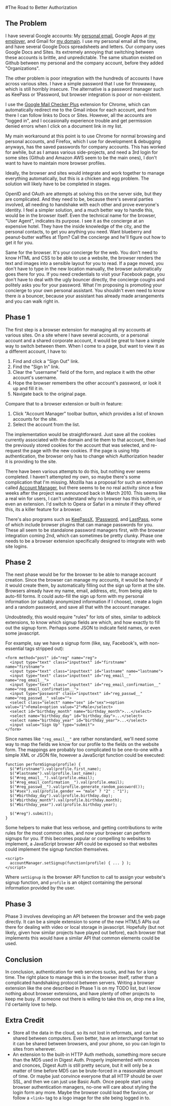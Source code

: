 #The Road to Better Authorization

The Problem
-----------

I have several Google accounts: My [personal email][], Google Apps at [my employer][], and Gmail for [my domain][]. I use my personal email all the time, and have several Google Docs spreadsheets and letters. Our company uses Google Docs and Sites. Its extremely annoying that switching between these accounts is brittle, and unpredictable. The same situation existed on Github between my personal and the company account, before they added "Organizations".

The other problem is poor integration with the hundreds of accounts I have across various sites. I have a simple password that I use for throwaway, which is still horribly insecure. The alternative is a password manager such as KeePass or 1Password, but browser integration is poor or non-existent.

I use the [Google Mail Checker Plus][GMCP] extension for Chrome, which can automatically redirect me to the Gmail inbox for each account, and from there I can follow links to Docs or Sites. However, all the accounts are "logged in", and I occasionally experience trouble and get permission denied errors when I click on a document link in my list.

My main workaround at this point is to use Chrome for normal browsing and personal accounts, and Firefox, which I use for development & debugging anyways, has the saved passwords for company accounts. This has worked for awhile, but as I amass various side-projects, and need a 3rd login for some sites (Github and Amazon AWS seem to be the main ones), I don't want to have to maintain more browser profiles.

Ideally, the browser and sites would integrate and work together to manage everything automatically, but this is a chicken and egg problem. The solution will likely have to be completed in stages.

OpenID and OAuth are attempts at solving this on the server side, but they are complicated. And they need to be, because there's several parties involved, all needing to handshake with each other and prove everyone's identity. I feel a simpler solution, and a much better way to handle this, would be in the browser itself. Even the technical name for the browser, "User Agent", indicates its purpose. I see it as the concierge at an expensive hotel. They have the inside knowledge of the city, and the personal contacts, to get you anything you need. Want blueberry and peanut-butter waffles at 11pm? Call the concierge and he'll figure out how to get it for you.

Same for the browser. It's your concierge for the web. You don't need to know HTML and CSS to be able to use a website, the browser renders the text and images into a sensible layout for you to read. If a page moved, you don't have to type in the new location manually, the browser automatically goes there for you. If you need credentials to visit your Facebook page, you don't have to deal with the ugly bouncer directly, the concierge coughs and politely asks you for your password. What I'm proposing is promoting your concierge to your own personal assistant. You shouldn't even need to know there *is* a bouncer, because your assistant has already made arrangements and you can walk right in.

Phase 1
-------

The first step is a browser extension for managing all my accounts at various sites. On a site where I have several accounts, or a personal account and a shared corporate account, it would be great to have a simple way to switch between them. When I come to a page, but want to view it as a different account, I have to:

 1. Find and click a "Sign Out" link.
 2. Find the "Sign In" link.
 3. Clear the "username" field of the form, and replace it with the other account's username.
 4. Hope the browser remembers the other account's password, or look it up and fill it in.
 5. Navigate back to the original page.

Compare that to a browser extension or built-in feature:

 1. Click "Account Manager" toolbar button, which provides a list of known accounts for the site.
 2. Select the account from the list.

The implementation would be straightforward. Just save all the cookies currently associated with the domain and tie them to that account, then load the previously stored cookies for the account that was selected, and re-request the page with the new cookies. If the page is using http authentication, the browser only has to change which Authorization header it is providing to the site.

There have been various attempts to do this, but nothing ever seems completed. I haven't attempted my own, so maybe there's some complication that I'm missing. Mozilla has a proposal for such an extension called [Account Manager][], but there seems to be no real activity since a few weeks after the project was announced back in March 2010. This seems like a real win for users, I can't understand why no browser has this built-in, or even an extension. I'd switch to Opera or Safari in a minute if they offered this, its a killer feature for a browser.

There's also programs such as [KeePassX][], [1Password][], and [LastPass][], some of which include browser plugins that can manage passwords for you. These all seem to be standalone password managers first, with the browser integration coming 2nd, which can sometimes be pretty clunky. Phase one needs to be a browser extension specifically designed to integrate with web site logins.

Phase 2
-------

The next phase would be for the browser to be able to manage account creation. Since the browser can manage my accounts, it would be handy if it would create them, by automatically filling out the sign up form at the site. Browsers already have my name, email, address, etc, from being able to auto-fill forms. It could auto-fill the sign up form with my personal information (or suitably anonymized information if I choose), create a login and a random password, and save all that with the account manager.

Undoubtedly, this would require "rules" for lots of sites, similar to adblock extensions, to know which signup fields are which, and how exactly to fill out the signup form. Perhaps some JSON to indicate field names, or even some javascript.

For example, say we have a signup form (like, say, Facebook's, with non-essential tags stripped out):

    <form method="post" id="reg" name="reg">
      <input type="text" class="inputtext" id="firstname" name="firstname">
      <input type="text" class="inputtext" id="lastname" name="lastname">
      <input type="text" class="inputtext" id="reg_email__" name="reg_email__">
      <input type="text" class="inputtext" id="reg_email_confirmation__" name="reg_email_confirmation__">
      <input type="password" class="inputtext" id="reg_passwd__" name="reg_passwd__" value="">
      <select class="select" name="sex" id="sex"><option value="1">Female<option value="2">Male</select>
      <select id="birthday_month" name="birthday_month">...</select>
      <select name="birthday_day" id="birthday_day">...</select>
      <select name="birthday_year" id="birthday_year">...</select>
      <input value="Sign Up" type="submit">
    </form>

Since names like `"reg_email__"` are rather nonstandard, we'll need some way to map the fields we know for our profile to the fields on the website form. The mappings are probably too complicated to be one-to-one with a simple XML or JSON file, however a JavaScript function could be executed:

    function performSignup(profile) {
      $("#firstname").val(profile.first_name);
      $("#lastname").val(profile.last_name);
      $("#reg_email__").val(profile.email);
      $("#reg_email_confirmation__").val(profile.email);
      $("#reg_passwd__").val(profile.generate_random_password());
      $("#sex").val(profile.gender == "male" ? "2" : "1");
      $("#birthday_day").val(profile.birthday.day);
      $("#birthday_month").val(profile.birthday.month);
      $("#birthday_year").val(profile.birthday.year);

      $("#reg").submit();
    }

Some helpers to make that less verbose, and getting contributions to write rules for the most common sites, and now your browser can perform signups for you. If this becomes popular or compelling to websites to implement, a JavaScript browser API could be exposed so that websites could implement the signup function themselves.

    <script>
      accountManager.setSignup(function(profile) { ... } );
    </script>

Where `setSignup` is the browser API function to call to assign your website's signup function, and `profile` is an object containing the personal information provided by the user.

Phase 3
-------

Phase 3 involves developing an API between the browser and the web page directly. It can be a simple extension to some of the new HTML5 APIs out there for dealing with video or local storage in javascript. Hopefully (but not likely, given how similar projects have played out before), each browser that implements this would have a similar API that common elements could be used.


Conclusion
----------

In conclusion, authentication for web services sucks, and has for a long time. The right place to manage this is in the browser itself, rather than a complicated handshaking protocol between servers. Writing a browser extension like the one described in Phase 1 is on my TODO list, but I know nothing about browser extensions, and have plenty of other projects to keep me busy. If someone out there is willing to take this on, drop me a line, I'd certainly love to help.

Extra Credit
------------

 * Store all the data in the cloud, so its not lost in reformats, and can be shared between computers. Even better, have an interchange format so it can be shared between browsers, and your phone, so you can login to sites from wherever.
 * An extension to the built-in HTTP Auth methods, something more secure than the MD5 used in Digest Auth. Properly implemented with nonces and cnonces, Digest Auth is still pretty secure, but it will only be a matter of time before MD5 can be brute-forced in a reasonable amount of time. Or maybe just convince everyone that all HTTP should be over SSL, and then we can just use Basic Auth. Once people start using browser authentication managers, no-one will care about styling the login form any more. Maybe the browser could load the favicon, or follow a `<link>` tag to a logo image for the site being logged in to.




[personal email]:          mailto:psadauskas@gmail.com
[my employer]:             http://absolute-performance.com
[my domain]:               http://theamazingrando.com
[GMCP]:                    http://chrome.desc.se/
[Account Manager]:         https://wiki.mozilla.org/Labs/Weave/Identity/Account_Manager
[KeePassX]:                http://www.keepassx.org/
[1Password]:               http://agilewebsolutions.com/onepassword
[LastPass]:                https://lastpass.com/

